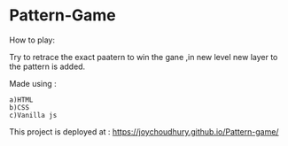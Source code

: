 
# Pattern-Game

How to play:

Try to retrace the exact paatern to win the gane ,in new level new layer to the pattern is added.

Made using :

    a)HTML
    b)CSS
    c)Vanilla js


This project is deployed at : https://joychoudhury.github.io/Pattern-game/
